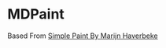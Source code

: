 # MDPaint
Based From [Simple Paint By Marijn Haverbeke](https://eloquentjavascript.net/19_paint.html)

